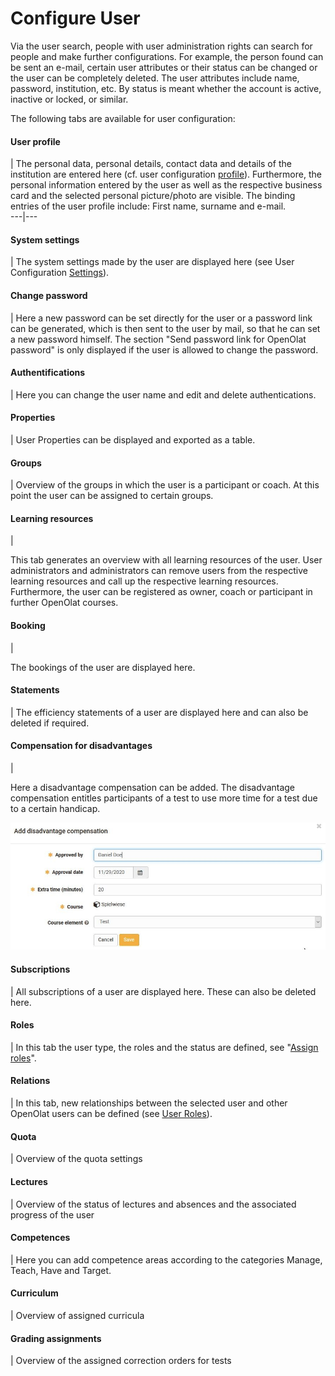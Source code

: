 # Configure User

Via the user search, people with user administration rights can search for
people and make further configurations. For example, the person found can be
sent an e-mail, certain user attributes or their status can be changed or the
user can be completely deleted. The user attributes include name, password,
institution, etc. By status is meant whether the account is active, inactive
or locked, or similar.

The following tabs are available for user configuration:

#### User profile

| The personal data, personal details, contact data and details of the
institution are entered here (cf. user configuration
[profile](../../manual_user/personal/Configuration.md#Configuration-_profile)). Furthermore, the
personal information entered by the user as well as the respective business
card and the selected personal picture/photo are visible. The binding entries
of the user profile include: First name, surname and e-mail.  
---|---  
  
#### System settings

| The system settings made by the user are displayed here (see User
Configuration [Settings](../../manual_user/personal/Configuration.md#Configuration-_einstellungen)).  
  
#### Change password

| Here a new password can be set directly for the user or a password link can
be generated, which is then sent to the user by mail, so that he can set a new
password himself. The section "Send password link for OpenOlat password" is
only displayed if the user is allowed to change the password.  
  
#### Authentifications

| Here you can change the user name and edit and delete authentications.  
  
#### Properties

| User Properties can be displayed and exported as a table.  
  
#### Groups

| Overview of the groups in which the user is a participant or coach. At this
point the user can be assigned to certain groups.  
  
#### Learning resources

|

This tab generates an overview with all learning resources of the user. User
administrators and administrators can remove users from the respective
learning resources and call up the respective learning resources.
Furthermore, the user can be registered as owner, coach or participant in
further OpenOlat courses.  
  
#### Booking

|

The bookings of the user are displayed here.  
  
#### Statements

| The efficiency statements of a user are displayed here and can also be
deleted if required.  
  
#### Compensation for disadvantages

|

Here a disadvantage compensation can be added. The disadvantage compensation
entitles participants of a test to use more time for a test due to a certain
handicap.

![](assets/disadvantage_compensation.jpg)  
  
#### Subscriptions

| All subscriptions of a user are displayed here. These can also be deleted
here.  
  
#### Roles

| In this tab the user type, the roles and the status are defined, see
"[Assign roles](Assign_roles.md)".  
  
#### Relations

| In this tab, new relationships between the selected user and other OpenOlat
users can be defined (see [User Roles](User+management.html)).  
  
#### Quota

| Overview of the quota settings  
  
#### Lectures

| Overview of the status of lectures and absences and the associated progress
of the user  
  
#### Competences

| Here you can add competence areas according to the categories Manage, Teach,
Have and Target.  
  
#### Curriculum

| Overview of assigned curricula  
  
#### Grading assignments

| Overview of the assigned correction orders for tests

